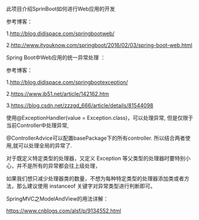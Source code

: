 此项目介绍SprinBoot如何进行Web应用的开发

参考博客：

1.http://blog.didispace.com/springbootweb/

2.http://www.ityouknow.com/springboot/2016/02/03/spring-boot-web.html

Spring Boot中Web应用的统一异常处理 ：

参考博客：

1.http://blog.didispace.com/springbootexception/

2.https://www.jb51.net/article/142162.htm

3.https://blog.csdn.net/zzzgd_666/article/details/81544098

使用@ExceptionHandler(value = Exception.class)，可以处理异常, 但是仅限于当前Controller中处理异常, 

@ControllerAdvice可以配置basePackage下的所有controller. 所以结合两者使用,就可以处理全局的异常了.

对于既定义特定类型的处理器，又定义 Exception 等父类型的处理器时要特别小心，并不是所有的异常都会往上级处理，

如果我们想只减少处理器类的数量，不想为每种特定类型的处理器添加类或者方法，那么建议使用 instanceof 关键字对异常类型进行判断即可。

SpringMVC之ModelAndView的用法详解：

https://www.cnblogs.com/alsf/p/9134552.html
